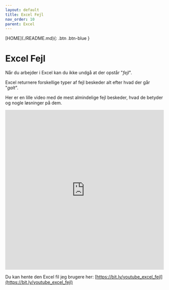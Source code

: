 ```yaml
---
layout: default
title: Excel Fejl
nav_order: 10
parent: Excel
---
```

<span class="fs-1">
[HOME](./README.md){: .btn .btn-blue }
</span>

# Excel Fejl
Når du arbejder i Excel kan du ikke undgå at der opstår "*fejl*".

Excel returnere forskellige typer af fejl beskeder alt efter hvad der går "*galt*".

Her er en lille video med de mest almindelige fejl beskeder, hvad de betyder og nogle løsninger på dem.

<div style="position: relative; padding-bottom: 100.5813953488372%; height: 0;"><iframe src="https://www.loom.com/embed/a53d99b88eee46c280f4e41df04e731e" frameborder="0" webkitallowfullscreen mozallowfullscreen allowfullscreen style="position: absolute; top: 0; left: 0; width: 100%; height: 100%;"></iframe></div>

Du kan hente den Excel fil jeg brugere her: [https://bit.ly/youtube_excel_fejl](https://bit.ly/youtube_excel_fejl)